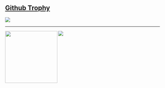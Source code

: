 <!--
**miyoshibunjiro/miyoshibunjiro** is a ✨ _special_ ✨ repository because its `README.md` (this file) appears on your GitHub profile.

Here are some ideas to get you started:

- 🔭 I’m currently working on ...
- 🌱 I’m currently learning ...
- 👯 I’m looking to collaborate on ...
- 🤔 I’m looking for help with ...
- 💬 Ask me about ...
- 📫 How to reach me: ...
- 😄 Pronouns: ...
- ⚡ Fun fact: ...
-->

<a href="https://github.com/ryo-ma/github-profile-trophy"><h2> Github Trophy</h2></a>
<a href="https://github.com/ryo-ma/github-profile-trophy">
  <img src="https://github-profile-trophy.vercel.app/?username=miyoshibunjiro&column=7"/>
</a>

---

<div>
  <img height="170" align="left" src="https://github-readme-stats.vercel.app/api?username=miyoshibunjiro&count_private=true&show_icons=true" />
  <img src="https://github-readme-stats.vercel.app/api/top-langs/?username=miyoshibunjiro" />
</div>

